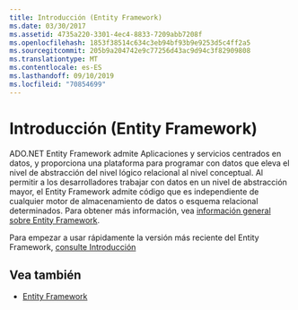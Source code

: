 ```yaml
---
title: Introducción (Entity Framework)
ms.date: 03/30/2017
ms.assetid: 4735a220-3301-4ec4-8833-7209abb7208f
ms.openlocfilehash: 1853f38514c634c3eb94bf93b9e9253d5c4ff2a5
ms.sourcegitcommit: 205b9a204742e9c77256d43ac9d94c3f82909808
ms.translationtype: MT
ms.contentlocale: es-ES
ms.lasthandoff: 09/10/2019
ms.locfileid: "70854699"
---
```

# <a name="getting-started-entity-framework"></a>Introducción (Entity Framework)
ADO.NET Entity Framework admite Aplicaciones y servicios centrados en datos, y proporciona una plataforma para programar con datos que eleva el nivel de abstracción del nivel lógico relacional al nivel conceptual. Al permitir a los desarrolladores trabajar con datos en un nivel de abstracción mayor, el Entity Framework admite código que es independiente de cualquier motor de almacenamiento de datos o esquema relacional determinados. Para obtener más información, vea [información general sobre Entity Framework](overview.md).  
  
 Para empezar a usar rápidamente la versión más reciente del Entity Framework, [consulte Introducción](https://go.microsoft.com/fwlink/?LinkId=235280)  
  
## <a name="see-also"></a>Vea también

- [Entity Framework](https://go.microsoft.com/fwlink/?LinkID=234900&clcid=0x409)
